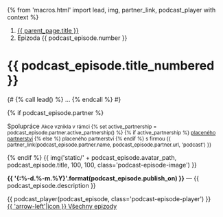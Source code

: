 {% from 'macros.html' import lead, img, partner_link, podcast_player with context %}

<nav aria-label="breadcrumb">
  <ol class="breadcrumb">
    <li class="breadcrumb-item">
      <a href="{{ parent_page.url|url }}">
        {{ parent_page.title }}
      </a>
    </li>
    <li class="breadcrumb-item active" aria-current="page">
      Epizoda {{ podcast_episode.number }}
    </li>
  </ol>
</nav>

# {{ podcast_episode.title_numbered }}

{#
{% call lead() %}
  ...
{% endcall %}
#}

<div>
{% if podcast_episode.partner %}
<p>
  <span class="badge text-bg-primary">Spolupráce</span>
  <small>
  Akce vznikla v rámci
  {% set active_partnership = podcast_episode.partner.active_partnership() %}
  {% if active_partnership %}
    <a href="{{ pages|docs_url(active_partnership.page_url)|url }}">placeného partnerství</a>
  {% else %}
    placeného partnerství
  {% endif %}
  s firmou {{ partner_link(podcast_episode.partner.name, podcast_episode.partner.url, 'podcast') }}
  </small>
</p>
{% endif %}
{{ img('static/' + podcast_episode.avatar_path, podcast_episode.title, 100, 100, class='podcast-episode-image') }}
<p>
<strong>{{ '{:%-d.%-m.%Y}'.format(podcast_episode.publish_on) }}</strong>
— {{ podcast_episode.description }}
</p>
{{ podcast_player(podcast_episode, class='podcast-episode-player') }}
</div>

<div class="pagination">
  <div class="pagination-control">
    <a href="{{ parent_page.url|url }}" class="pagination-button">
      {{ 'arrow-left'|icon }}
      Všechny epizody
    </a>
  </div>
</div>
